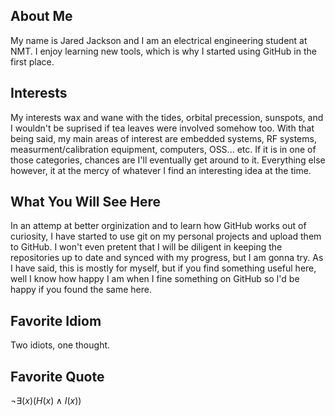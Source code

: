 ## About Me
My name is Jared Jackson and I am an electrical engineering student at NMT. I enjoy learning new tools, which is why I started using GitHub in the first place.

## Interests
My interests wax and wane with the tides, orbital precession, sunspots, and I wouldn't be suprised if tea leaves were involved somehow too. With that being said, my main areas of interest are embedded systems, RF systems, measurment/calibration equipment, computers, OSS... etc. If it is in one of those categories, chances are I'll eventually get around to it. Everything else however, it at the mercy of whatever I find an interesting idea at the time.

## What You Will See Here
In an attemp at better orginization and to learn how GitHub works out of curiosity, I have started to use git on my personal projects and upload them to GitHub. I won't even pretent that I will be diligent in keeping the repositories up to date and synced with my progress, but I am gonna try. As I have said, this is mostly for myself, but if you find something useful here, well I know how happy I am when I fine something on GitHub so I'd be happy if you found the same here.

## Favorite Idiom
Two idiots, one thought.

## Favorite Quote
$\neg\exists(x)(H(x)\land I(x))$
